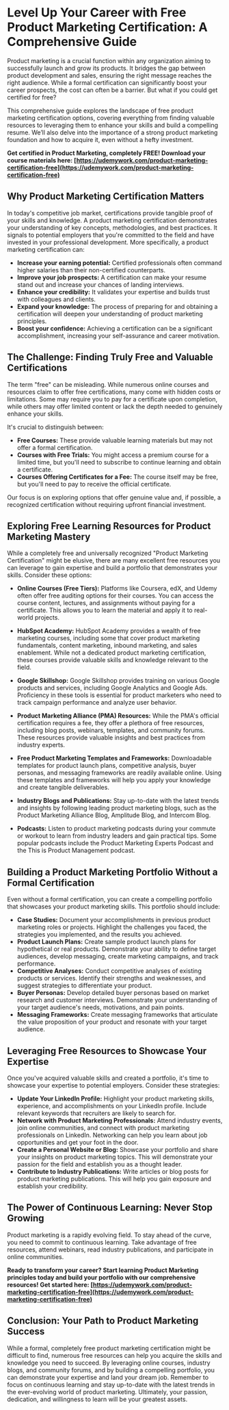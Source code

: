 # Level Up Your Career with Free Product Marketing Certification: A Comprehensive Guide

Product marketing is a crucial function within any organization aiming to successfully launch and grow its products. It bridges the gap between product development and sales, ensuring the right message reaches the right audience. While a formal certification can significantly boost your career prospects, the cost can often be a barrier. But what if you could get certified for free?

This comprehensive guide explores the landscape of free product marketing certification options, covering everything from finding valuable resources to leveraging them to enhance your skills and build a compelling resume. We’ll also delve into the importance of a strong product marketing foundation and how to acquire it, even without a hefty investment.

**Get certified in Product Marketing, completely FREE! Download your course materials here: [https://udemywork.com/product-marketing-certification-free](https://udemywork.com/product-marketing-certification-free)**

## Why Product Marketing Certification Matters

In today's competitive job market, certifications provide tangible proof of your skills and knowledge. A product marketing certification demonstrates your understanding of key concepts, methodologies, and best practices. It signals to potential employers that you're committed to the field and have invested in your professional development. More specifically, a product marketing certification can:

*   **Increase your earning potential:** Certified professionals often command higher salaries than their non-certified counterparts.
*   **Improve your job prospects:** A certification can make your resume stand out and increase your chances of landing interviews.
*   **Enhance your credibility:** It validates your expertise and builds trust with colleagues and clients.
*   **Expand your knowledge:** The process of preparing for and obtaining a certification will deepen your understanding of product marketing principles.
*   **Boost your confidence:** Achieving a certification can be a significant accomplishment, increasing your self-assurance and career motivation.

## The Challenge: Finding Truly Free and Valuable Certifications

The term "free" can be misleading. While numerous online courses and resources claim to offer free certifications, many come with hidden costs or limitations. Some may require you to pay for a certificate upon completion, while others may offer limited content or lack the depth needed to genuinely enhance your skills.

It's crucial to distinguish between:

*   **Free Courses:** These provide valuable learning materials but may not offer a formal certification.
*   **Courses with Free Trials:** You might access a premium course for a limited time, but you'll need to subscribe to continue learning and obtain a certificate.
*   **Courses Offering Certificates for a Fee:** The course itself may be free, but you'll need to pay to receive the official certificate.

Our focus is on exploring options that offer genuine value and, if possible, a recognized certification without requiring upfront financial investment.

## Exploring Free Learning Resources for Product Marketing Mastery

While a completely free and universally recognized "Product Marketing Certification" might be elusive, there are many excellent free resources you can leverage to gain expertise and build a portfolio that demonstrates your skills. Consider these options:

*   **Online Courses (Free Tiers):** Platforms like Coursera, edX, and Udemy often offer free auditing options for their courses. You can access the course content, lectures, and assignments without paying for a certificate. This allows you to learn the material and apply it to real-world projects.

*   **HubSpot Academy:** HubSpot Academy provides a wealth of free marketing courses, including some that cover product marketing fundamentals, content marketing, inbound marketing, and sales enablement. While not a dedicated product marketing certification, these courses provide valuable skills and knowledge relevant to the field.

*   **Google Skillshop:** Google Skillshop provides training on various Google products and services, including Google Analytics and Google Ads. Proficiency in these tools is essential for product marketers who need to track campaign performance and analyze user behavior.

*   **Product Marketing Alliance (PMA) Resources:** While the PMA's official certification requires a fee, they offer a plethora of free resources, including blog posts, webinars, templates, and community forums. These resources provide valuable insights and best practices from industry experts.

*   **Free Product Marketing Templates and Frameworks:** Downloadable templates for product launch plans, competitive analysis, buyer personas, and messaging frameworks are readily available online. Using these templates and frameworks will help you apply your knowledge and create tangible deliverables.

*   **Industry Blogs and Publications:** Stay up-to-date with the latest trends and insights by following leading product marketing blogs, such as the Product Marketing Alliance Blog, Amplitude Blog, and Intercom Blog.

*   **Podcasts:** Listen to product marketing podcasts during your commute or workout to learn from industry leaders and gain practical tips. Some popular podcasts include the Product Marketing Experts Podcast and the This is Product Management podcast.

## Building a Product Marketing Portfolio Without a Formal Certification

Even without a formal certification, you can create a compelling portfolio that showcases your product marketing skills. This portfolio should include:

*   **Case Studies:** Document your accomplishments in previous product marketing roles or projects. Highlight the challenges you faced, the strategies you implemented, and the results you achieved.
*   **Product Launch Plans:** Create sample product launch plans for hypothetical or real products. Demonstrate your ability to define target audiences, develop messaging, create marketing campaigns, and track performance.
*   **Competitive Analyses:** Conduct competitive analyses of existing products or services. Identify their strengths and weaknesses, and suggest strategies to differentiate your product.
*   **Buyer Personas:** Develop detailed buyer personas based on market research and customer interviews. Demonstrate your understanding of your target audience's needs, motivations, and pain points.
*   **Messaging Frameworks:** Create messaging frameworks that articulate the value proposition of your product and resonate with your target audience.

## Leveraging Free Resources to Showcase Your Expertise

Once you've acquired valuable skills and created a portfolio, it's time to showcase your expertise to potential employers. Consider these strategies:

*   **Update Your LinkedIn Profile:** Highlight your product marketing skills, experience, and accomplishments on your LinkedIn profile. Include relevant keywords that recruiters are likely to search for.
*   **Network with Product Marketing Professionals:** Attend industry events, join online communities, and connect with product marketing professionals on LinkedIn. Networking can help you learn about job opportunities and get your foot in the door.
*   **Create a Personal Website or Blog:** Showcase your portfolio and share your insights on product marketing topics. This will demonstrate your passion for the field and establish you as a thought leader.
*   **Contribute to Industry Publications:** Write articles or blog posts for product marketing publications. This will help you gain exposure and establish your credibility.

## The Power of Continuous Learning: Never Stop Growing

Product marketing is a rapidly evolving field. To stay ahead of the curve, you need to commit to continuous learning. Take advantage of free resources, attend webinars, read industry publications, and participate in online communities.

**Ready to transform your career? Start learning Product Marketing principles today and build your portfolio with our comprehensive resources! Get started here: [https://udemywork.com/product-marketing-certification-free](https://udemywork.com/product-marketing-certification-free)**

## Conclusion: Your Path to Product Marketing Success

While a formal, completely free product marketing certification might be difficult to find, numerous free resources can help you acquire the skills and knowledge you need to succeed. By leveraging online courses, industry blogs, and community forums, and by building a compelling portfolio, you can demonstrate your expertise and land your dream job. Remember to focus on continuous learning and stay up-to-date with the latest trends in the ever-evolving world of product marketing. Ultimately, your passion, dedication, and willingness to learn will be your greatest assets.
